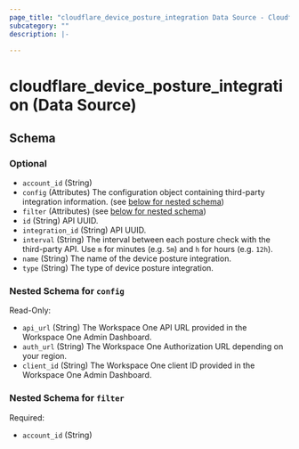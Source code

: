 ```yaml
---
page_title: "cloudflare_device_posture_integration Data Source - Cloudflare"
subcategory: ""
description: |-
  
---
```


# cloudflare_device_posture_integration (Data Source)




<!-- schema generated by tfplugindocs -->
## Schema

### Optional

- `account_id` (String)
- `config` (Attributes) The configuration object containing third-party integration information. (see [below for nested schema](#nestedatt--config))
- `filter` (Attributes) (see [below for nested schema](#nestedatt--filter))
- `id` (String) API UUID.
- `integration_id` (String) API UUID.
- `interval` (String) The interval between each posture check with the third-party API. Use `m` for minutes (e.g. `5m`) and `h` for hours (e.g. `12h`).
- `name` (String) The name of the device posture integration.
- `type` (String) The type of device posture integration.

<a id="nestedatt--config"></a>
### Nested Schema for `config`

Read-Only:

- `api_url` (String) The Workspace One API URL provided in the Workspace One Admin Dashboard.
- `auth_url` (String) The Workspace One Authorization URL depending on your region.
- `client_id` (String) The Workspace One client ID provided in the Workspace One Admin Dashboard.


<a id="nestedatt--filter"></a>
### Nested Schema for `filter`

Required:

- `account_id` (String)



